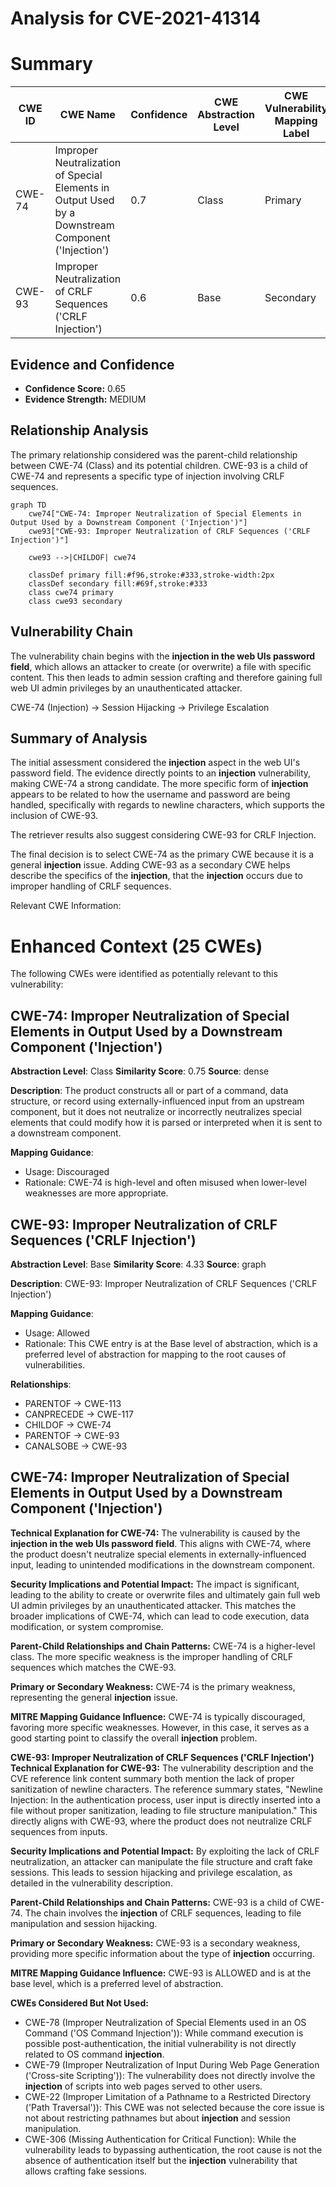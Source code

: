 # Analysis for CVE-2021-41314

# Summary
| CWE ID | CWE Name | Confidence | CWE Abstraction Level | CWE Vulnerability Mapping Label | CWE-Vulnerability Mapping Notes |
|---|---|---|---|---|---|
| CWE-74 | Improper Neutralization of Special Elements in Output Used by a Downstream Component ('Injection') | 0.7 | Class | Primary | Allowed-with-Review |
| CWE-93 | Improper Neutralization of CRLF Sequences ('CRLF Injection') | 0.6 | Base | Secondary | Allowed |

## Evidence and Confidence

*   **Confidence Score:** 0.65
*   **Evidence Strength:** MEDIUM

## Relationship Analysis
The primary relationship considered was the parent-child relationship between CWE-74 (Class) and its potential children. CWE-93 is a child of CWE-74 and represents a specific type of injection involving CRLF sequences.

```mermaid
graph TD
    cwe74["CWE-74: Improper Neutralization of Special Elements in Output Used by a Downstream Component ('Injection')"]
    cwe93["CWE-93: Improper Neutralization of CRLF Sequences ('CRLF Injection')"]

    cwe93 -->|CHILDOF| cwe74

    classDef primary fill:#f96,stroke:#333,stroke-width:2px
    classDef secondary fill:#69f,stroke:#333
    class cwe74 primary
    class cwe93 secondary
```

## Vulnerability Chain
The vulnerability chain begins with the **injection in the web UIs password field**, which allows an attacker to create (or overwrite) a file with specific content. This then leads to admin session crafting and therefore gaining full web UI admin privileges by an unauthenticated attacker.

CWE-74 (Injection) -> Session Hijacking -> Privilege Escalation

## Summary of Analysis
The initial assessment considered the **injection** aspect in the web UI's password field. The evidence directly points to an **injection** vulnerability, making CWE-74 a strong candidate. The more specific form of **injection** appears to be related to how the username and password are being handled, specifically with regards to newline characters, which supports the inclusion of CWE-93.

The retriever results also suggest considering CWE-93 for CRLF Injection.

The final decision is to select CWE-74 as the primary CWE because it is a general **injection** issue. Adding CWE-93 as a secondary CWE helps describe the specifics of the **injection**, that the **injection** occurs due to improper handling of CRLF sequences.

Relevant CWE Information:

# Enhanced Context (25 CWEs)
The following CWEs were identified as potentially relevant to this vulnerability:

## CWE-74: Improper Neutralization of Special Elements in Output Used by a Downstream Component ('Injection')
**Abstraction Level**: Class
**Similarity Score**: 0.75
**Source**: dense

**Description**:
The product constructs all or part of a command, data structure, or record using externally-influenced input from an upstream component, but it does not neutralize or incorrectly neutralizes special elements that could modify how it is parsed or interpreted when it is sent to a downstream component.

**Mapping Guidance**:
- Usage: Discouraged
- Rationale: CWE-74 is high-level and often misused when lower-level weaknesses are more appropriate.

## CWE-93: Improper Neutralization of CRLF Sequences ('CRLF Injection')
**Abstraction Level**: Base
**Similarity Score**: 4.33
**Source**: graph

**Description**:
CWE-93: Improper Neutralization of CRLF Sequences ('CRLF Injection')

**Mapping Guidance**:
- Usage: Allowed
- Rationale: This CWE entry is at the Base level of abstraction, which is a preferred level of abstraction for mapping to the root causes of vulnerabilities.

**Relationships**:
- PARENTOF -> CWE-113
- CANPRECEDE -> CWE-117
- CHILDOF -> CWE-74
- PARENTOF -> CWE-93
- CANALSOBE -> CWE-93

## CWE-74: Improper Neutralization of Special Elements in Output Used by a Downstream Component ('Injection')
**Technical Explanation for CWE-74:**
The vulnerability is caused by the **injection in the web UIs password field**. This aligns with CWE-74, where the product doesn't neutralize special elements in externally-influenced input, leading to unintended modifications in the downstream component.

**Security Implications and Potential Impact:**
The impact is significant, leading to the ability to create or overwrite files and ultimately gain full web UI admin privileges by an unauthenticated attacker. This matches the broader implications of CWE-74, which can lead to code execution, data modification, or system compromise.

**Parent-Child Relationships and Chain Patterns:**
CWE-74 is a higher-level class. The more specific weakness is the improper handling of CRLF sequences which matches the CWE-93.

**Primary or Secondary Weakness:**
CWE-74 is the primary weakness, representing the general **injection** issue.

**MITRE Mapping Guidance Influence:**
CWE-74 is typically discouraged, favoring more specific weaknesses. However, in this case, it serves as a good starting point to classify the overall **injection** problem.

**CWE-93: Improper Neutralization of CRLF Sequences ('CRLF Injection')**
**Technical Explanation for CWE-93:**
The vulnerability description and the CVE reference link content summary both mention the lack of proper sanitization of newline characters. The reference summary states, "Newline Injection: In the authentication process, user input is directly inserted into a file without proper sanitization, leading to file structure manipulation." This directly aligns with CWE-93, where the product does not neutralize CRLF sequences from inputs.

**Security Implications and Potential Impact:**
By exploiting the lack of CRLF neutralization, an attacker can manipulate the file structure and craft fake sessions. This leads to session hijacking and privilege escalation, as detailed in the vulnerability description.

**Parent-Child Relationships and Chain Patterns:**
CWE-93 is a child of CWE-74. The chain involves the **injection** of CRLF sequences, leading to file manipulation and session hijacking.

**Primary or Secondary Weakness:**
CWE-93 is a secondary weakness, providing more specific information about the type of **injection** occurring.

**MITRE Mapping Guidance Influence:**
CWE-93 is ALLOWED and is at the base level, which is a preferred level of abstraction.

**CWEs Considered But Not Used:**
- CWE-78 (Improper Neutralization of Special Elements used in an OS Command ('OS Command Injection')): While command execution is possible post-authentication, the initial vulnerability is not directly related to OS command **injection**.
- CWE-79 (Improper Neutralization of Input During Web Page Generation ('Cross-site Scripting')): The vulnerability does not directly involve the **injection** of scripts into web pages served to other users.
- CWE-22 (Improper Limitation of a Pathname to a Restricted Directory ('Path Traversal')): This CWE was not selected because the core issue is not about restricting pathnames but about **injection** and session manipulation.
- CWE-306 (Missing Authentication for Critical Function): While the vulnerability leads to bypassing authentication, the root cause is not the absence of authentication itself but the **injection** vulnerability that allows crafting fake sessions.